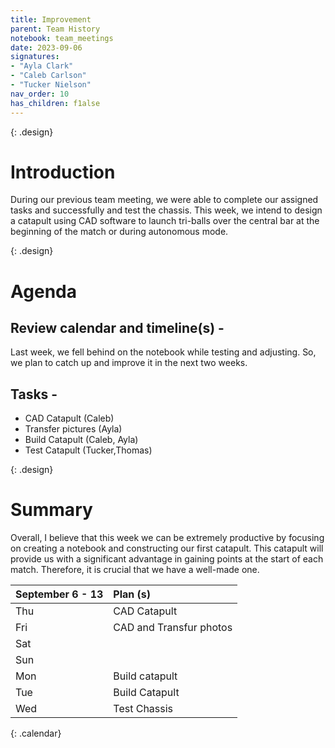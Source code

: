 ```yaml
---
title: Improvement
parent: Team History
notebook: team_meetings
date: 2023-09-06
signatures:
- "Ayla Clark"
- "Caleb Carlson"
- "Tucker Nielson"
nav_order: 10
has_children: f1alse
---
```


{: .design}
# Introduction

During our previous team meeting, we were able to complete our assigned tasks and successfully and test the chassis. This week, we intend to design a catapult using CAD software to launch tri-balls over the central bar at the beginning of the match or during autonomous mode.

{: .design}
# Agenda 

## Review calendar and timeline(s) -
Last week, we fell behind on the notebook while testing and adjusting. So, we plan to catch up and improve it in the next two weeks.

## Tasks -
* CAD Catapult	(Caleb)
* Transfer pictures 						    (Ayla)
* Build Catapult					    (Caleb, Ayla)
* Test Catapult							   (Tucker,Thomas)

{: .design}
# Summary
Overall, I believe that this week we can be extremely productive by focusing on creating a notebook and constructing our first catapult. This catapult will provide us with a significant advantage in gaining points at the start of each match. Therefore, it is crucial that we have a well-made one.

| September 6 - 13  | Plan (s) |
|:---|:---|
| Thu | CAD Catapult |
| Fri | CAD and Transfur photos|
| Sat | |
| Sun |  |
| Mon | Build catapult |
| Tue | Build Catapult |
| Wed | Test Chassis |
{: .calendar}